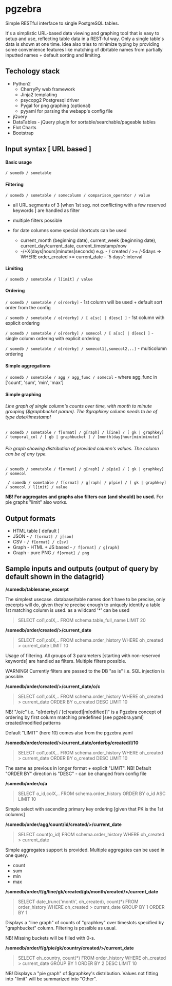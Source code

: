 pgzebra
=======

Simple RESTful interface to single PostgreSQL tables.

It's a simplistic URL-based data viewing and graphing tool that is easy to setup and use, reflecting table data in a REST-ful way. Only a single table's data is shown at one time. 
Idea also tries to minimize typing by providing some convenience features like matching of db/table names from partially inputted names + default sorting and limiting.

## Techology stack

* Python2
    - CherryPy web framework
    - Jinja2 templating
    - psycopg2 Postgresql driver
    - Pygal for png graphing (optional)
    - pyyaml for parsing the webapp's config file
* jQuery
* DataTables - jQuery plugin for sortable/searchable/pageable tables
* Flot Charts
* Bootstrap


## Input syntax [ URL based ]


#### Basic usage

` / somedb / sometable `


#### Filtering

` / somedb / sometable / somecolumn / comparison_operator / value `

* all URL segments of 3 [when 1st seg. not conflicting with a few reserved keywords ] are handled as filter
* multiple filters possible
* for date columns some special shortcuts can be used

    - current_month (beginning date), current_week (beginning date), current_day/current_date, current_timestamp/now
    - -/+X(days|hours|minutes|seconds)  e.g. - / created / >= /-5days => WHERE order_created >= current_date - '5 days'::interval

#### Limiting

` / somedb / sometable / l[imit] / value `


#### Ordering

` / somedb / sometable / o[rderby] ` - 1st column will be used + default sort order from the config

` / somedb / sometable / o[rderby] / [ a[sc] | d[esc] ] ` - 1st column with explicit ordering

` / somedb / sometable / o[rderby] / somecol / [ a[sc] | d[esc] ] ` - single column ordering with explicit ordering

` / somedb / sometable / o[rderby] / somecol1[,somecol2,..] ` - multicolumn ordering


#### Simple aggregations

` / somedb / sometable / agg / agg_func / somecol ` - where agg_func in ['count', 'sum', 'min', 'max']


#### Simple graphing

###### Line graph of single column's counts over time, with month to minute grouping ($graphbucket param). The $graphkey column needs to be of type date/timestamp!

` / somedb / sometable / f[ormat] / g[raph] / l[ine] / [ gk | graphkey] / temporal_col / [ gb | graphbucket ] / [month|day|hour|min|minute] `

###### Pie graph showing distribution of provided column's values. The column can be of any type.

` / somedb / sometable / f[ormat] / g[raph] / p[pie] / [ gk | graphkey] / somecol `

` / somedb / sometable / f[ormat] / g[raph] / p[pie] / [ gk | graphkey] / somecol / l[imit] / value`

**NB! For aggregates and graphs also filters can (and should) be used.** For pie graphs "limit" also works.


## Output formats

* HTML table [ default ]
* JSON - ` / f[ormat] / j[son] `
* CSV - ` / f[ormat] / c[sv] `
* Graph - HTML + JS based - ` / f[ormat] / g[raph] `
* Graph - pure PNG ` / f[ormat] / png `


## Sample inputs and outputs (output of query by default shown in the datagrid)
 
**/somedb/tablename_excerpt**

The simplest usecase. database/table names don't have to be precise, only excerpts will do, given they're precise enough to uniquely identify a table 1st matching column is used. as a wildcard '*' can be used

> SELECT col1,colX,.. FROM schema.table_full_name LIMIT 20


**/somedb/order/created/>/current_date**
    
> SELECT col1,colX,.. FROM schema.order_history WHERE oh_created > current_date LIMIT 10

Usage of filtering. All groups of 3 parameters [starting with non-reserved keywords] are handled as filters. Multiple filters possible.

WARNING! Currently filters are passed to the DB "as is" i.e. SQL injection is possible.

**/somedb/order/created/>/current_date/o/c**
    
> SELECT col1,colX,.. FROM schema.order_history WHERE oh_created > current_date ORDER BY o_created DESC LIMIT 10

NB! "/o/c" i.e. "o[rderby] / [c[reated]|m[odified]]" is a Pgzebra concept of ordering by first column matching predefined [see pgzebra.yaml] created/modified patterns

Default "LIMIT" (here 10) comes also from the pgzebra.yaml


**/somedb/order/created/>/current_date/orderby/created/l/10**

> SELECT col1,colX,.. FROM schema.order_history WHERE oh_created > current_date ORDER BY o_created DESC LIMIT 10

The same as previous in longer format + explicit "LIMIT". NB! Default "ORDER BY" direction is "DESC" - can be changed from config file


**/somedb/order/o/a**

> SELECT o_id,colX,.. FROM schema.order_history ORDER BY o_id ASC LIMIT 10

Simple select with ascending primary key ordering [given that PK is the 1st columns]


**/somedb/order/agg/count/id/created/>/current_date**

> SELECT count(o_id) FROM schema.order_history WHERE oh_created > current_date

Simple aggregates support is provided. Multiple aggregates can be used in one query.

* count
* sum
* min
* max


**/somedb/order/f/g/line/gk/created/gb/month/created/>/current_date**

> SELECT date_trunc('month', oh_created), count(*) FROM order_history WHERE oh_created > current_date GROUP BY 1 ORDER BY 1

Displays a "line graph" of counts of "graphkey" over timeslots specified by "graphbucket" column. Filtering is possible as usual.

NB! Missing buckets will be filled with 0-s.


**/somedb/order/f/g/pie/gk/country/created/>/current_date**

> SELECT oh_country, count(*) FROM order_history WHERE oh_created > current_date GROUP BY 1 ORDER BY 2 DESC LIMIT 10

NB! Displays a "pie graph" of $graphkey's distribution. Values not fitting into "limit" will be summarized into "Other".
